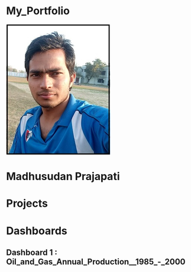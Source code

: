 # My_Portfolio

![](images/Madh.jpg)

# Madhusudan Prajapati

# Projects







# Dashboards 
## Dashboard 1 : Oil_and_Gas_Annual_Production__1985_-_2000
